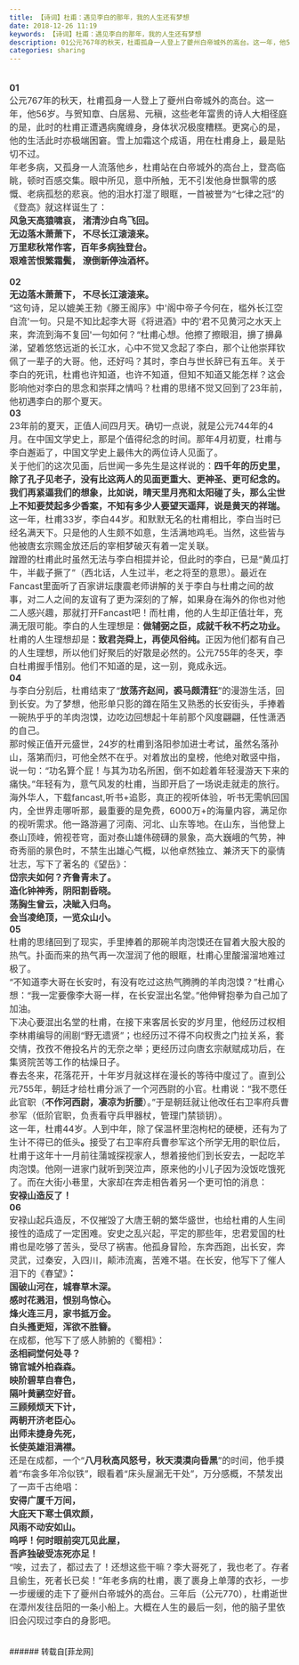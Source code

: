 ```yaml
---
title: 【诗词】杜甫：遇见李白的那年，我的人生还有梦想
date: 2018-12-26 11:19
keywords: 【诗词】杜甫：遇见李白的那年，我的人生还有梦想
description: ​01公元767年的秋天，杜甫孤身一人登上了夔州白帝城外的高台。这一年，他56岁。与贺知章、白居易、元稹，这些老年富贵的诗人大相径庭的是，此时的杜甫正遭遇病魔缠身，身体状况极度糟糕。更窝心的是，他的生活此时亦极端困窘。雪上加霜这个成语，用在杜甫身上，最是贴切不过。年老多病，又孤身一人流落他乡，杜甫站在白帝城外的高台上，登高临眺，顿时百感交集。眼中所见，意中所触，无不引发他身世飘零的感慨、老病孤愁的悲哀。他的泪水打湿了眼眶，一首被誉为“七律之冠”的《登高》就这样诞生了：风急天高猿啸哀， 渚清沙白鸟飞回。无边落木萧萧下， 不尽长江滚滚来。万里悲秋常作客，百年多病独登台。艰难苦恨繁霜鬓， 潦倒新停浊酒杯。02无边落木萧萧下， 不尽长江滚滚来。“这句诗，足以媲美王勃《滕王阁序》中'阁中帝子今何在，槛外长江空自流'一句。只是不知比起李大哥《将进酒》中的'君不见黄河之水天上来，奔流到海不复回'一句如何？“杜甫心想。他擦了擦眼泪，擤了擤鼻涕，望着悠悠远逝的长江水，心中不觉又念起了李白，那个让他崇拜钦佩了一辈子的大哥。他，还好吗？其时，李白与世长辞已有五年。关于李白的死讯，杜甫也许知道，也许不知道，但知不知道又能怎样？这会影响他对李白的思念和崇拜之情吗？杜甫的思绪不觉又回到了23年前，他初遇李白的那个夏天。​0323年前的夏天，正值人间四月天。确切一点说，就是公元744年的4月。在中国文学史上，那是个值得纪念的时间。那年4月初夏，杜甫与李白邂逅了，中国文学史上最伟大的两位诗人见面了。关于他们的这次见面，后世闻一多先生是这样说的：四千年的历史里，除了孔子见老子，没有比这两人的见面更重大、更神圣、更可纪念的。我们再紧逼我们的想象，比如说，晴天里月亮和太阳碰了头，那么尘世上不知要焚起多少香案，不知有多少人要望天遥拜，说是黄天的祥瑞。这一年，杜甫33岁，李白44岁。和默默无名的杜甫相比，李白当时已经名满天下。只是他的人生颇不如意，生活满地鸡毛。当然，这些皆与他被唐玄宗赐金放还后的宰相梦破灭有着一定关联。蹭蹬的杜甫此时虽然无法与李白相提并论，但此时的李白，已是“黄瓜打牛，半截子撅了”（西北话，人生过半，老之将至的意思）。最近在Fancast里面听了百家讲坛康震老师讲解的关于李白与杜甫之间的故事，对二人之间的友谊有了更为深刻的了解，如果身在海外的你也对他二人感兴趣，那就打开Fancast吧！而杜甫，他的人生却正值壮年，充满无限可能。李白的人生理想是：做辅弼之臣，成就千秋不朽之功业。杜甫的人生理想却是：致君尧舜上，再使风俗纯。正因为他们都有自己的人生理想，所以他们好聚后的好散是必然的。公元755年的冬天，李白杜甫握手惜别。他们不知道的是，这一别，竟成永远。04与李白分别后，杜甫结束了“放荡齐赵间，裘马颇清狂”的漫游生活，回到长安。为了梦想，他形单只影的蹲在陌生又熟悉的长安街头，手捧着一碗热乎乎的羊肉泡馍，边吃边回想起十年前那个风度翩翩，任性潇洒的自己。那时候正值开元盛世，24岁的杜甫到洛阳参加进士考试，虽然名落孙山，落第而归，可他全然不在乎。对着放出的皇榜，他绝对敢竖中指，说一句：“功名算个屁！与其为功名所困，倒不如趁着年轻漫游天下来的痛快。”年轻有为，意气风发的杜甫，当即开启了一场说走就走的旅行。海外华人，下载fancast,听书+追影，真正的视听体验，听书无需帆回国内，全世界走哪听那，最重要的是免费，6000万+的海量内容，满足你的视听需求。他一路游遍了河南、河北、山东等地。在山东，当他登上泰山顶峰，俯视苍穹，面对泰山雄伟磅礴的景象，高大巍峨的气势，神奇秀丽的景色时，不禁生出雄心气概，以他卓然独立、兼济天下的豪情壮志，写下了著名的《望岳》：岱宗夫如何？齐鲁青未了。造化钟神秀，阴阳割昏晓。荡胸生曾云，决眦入归鸟。会当凌绝顶，一览众山小。05杜甫的思绪回到了现实，手里捧着的那碗羊肉泡馍还在冒着大股大股的热气。扑面而来的热气再一次湿润了他的眼眶，杜甫心里酸溜溜地难过极了。“不知道李大哥在长安时，有没有吃过这热气腾腾的羊肉泡馍？”杜甫心想：“我一定要像李大哥一样，在长安混出名堂。”他伸臂抱拳为自己加了加油。下决心要混出名堂的杜甫，在接下来客居长安的岁月里，他经历过权相李林甫编导的闹剧“野无遗贤”；也经历过不得不向权贵之门拉关系，套交情，孜孜不倦投名片的无奈之举；更经历过向唐玄宗献赋成功后，在集贤院苦等工作的枯燥日子。春去冬来，花落花开，十年岁月就这样在漫长的等待中度过了。直到公元755年，朝廷才给杜甫分派了一个河西尉的小官。杜甫说：“我不愿任此官职（不作河西尉，凄凉为折腰）。”于是朝廷就让他改任右卫率府兵曹参军（低阶官职，负责看守兵甲器杖，管理门禁锁钥）。这一年，杜甫44岁。人到中年，除了保温杯里泡枸杞的硬梗，还有为了生计不得已的低头。接受了右卫率府兵曹参军这个所学无用的职位后，杜甫于这年十一月前往蒲城探视家人，想着接他们到长安去，一起吃羊肉泡馍。他刚一进家门就听到哭泣声，原来他的小儿子因为没饭吃饿死了。而在大街小巷里，大家却在奔走相告着另一个更可怕的消息：安禄山造反了！06安禄山起兵造反，不仅摧毁了大唐王朝的繁华盛世，也给杜甫的人生间接性的造成了一定困难。安史之乱兴起，平定的那些年，忠君爱国的杜甫也是吃够了苦头，受尽了祸害。他孤身冒险，东奔西跑，出长安，奔灵武，过秦安，入四川，颠沛流离，苦难不堪。在长安，他写下了催人泪下的《春望》：国破山河在，城春草木深。感时花溅泪，恨别鸟惊心。烽火连三月，家书抵万金。白头搔更短，浑欲不胜簪。在成都，他写下了感人肺腑的《蜀相》：丞相祠堂何处寻？锦官城外柏森森。映阶碧草自春色，隔叶黄鹂空好音。三顾频烦天下计，两朝开济老臣心。出师未捷身先死，长使英雄泪满襟。还是在成都，一个“八月秋高风怒号，秋天漠漠向昏黑”的时间，他手摸着“布衾多年冷似铁”，眼看着“床头屋漏无干处”，万分感概，不禁发出了一声千古绝唱： 安得广厦千万间，大庇天下寒士俱欢颜，风雨不动安如山。呜呼！何时眼前突兀见此屋，吾庐独破受冻死亦足！“唉，过去了，都过去了！还想这些干嘛？李大哥死了，我也老了。存者且偷生，死者长已矣！”年老多病的杜甫，裹了裹身上单薄的衣衫，一步一步缓缓的走下了夔州白帝城外的高台。三年后（公元770），杜甫逝世在潭州发往岳阳的一条小船上。大概在人生的最后一刻，他的脑子里依旧会闪现过李白的身影吧。
categories: sharing
---
```

<td class="t_f" id="postmessage_2564960">

<div align="center"><font style="color:rgb(51, 51, 51)"><font face="Arial, &amp;quot"><font style="font-size:16px"><img alt="" border="0" class="zoom" data-cf-modified-6cb6c2badce604f3da204664-="" file="https://r.sinaimg.cn/large/article/a6370bf1a2b7cefbb4e204e782845d5e" id="aimg_lnn2Q" lazyloadthumb="1" onclick="" onmouseover="" src="https://r.sinaimg.cn/large/article/a6370bf1a2b7cefbb4e204e782845d5e"/></font></font></font></div><div align="left"><font style="color:rgb(51, 51, 51)"><font face="Arial, &amp;quot"><font style="font-size:16px">​</font></font></font></div><div align="left"><font style="color:rgb(51, 51, 51)"><font face="Arial, &amp;quot"><font style="font-size:16px"><strong>01</strong><br/>
</font></font></font></div><div align="left"><font style="color:rgb(51, 51, 51)"><font face="Arial, &amp;quot"><font style="font-size:16px">公元767年的秋天，杜甫孤身一人登上了夔州白帝城外的高台。这一年，他56岁。与贺知章、白居易、元稹，这些老年富贵的诗人大相径庭的是，此时的杜甫正遭遇病魔缠身，身体状况极度糟糕。更窝心的是，他的生活此时亦极端困窘。雪上加霜这个成语，用在杜甫身上，最是贴切不过。</font></font></font></div><div align="left"><font style="color:rgb(51, 51, 51)"><font face="Arial, &amp;quot"><font style="font-size:16px">年老多病，又孤身一人流落他乡，杜甫站在白帝城外的高台上，登高临眺，顿时百感交集。眼中所见，意中所触，无不引发他身世飘零的感慨、老病孤愁的悲哀。他的泪水打湿了眼眶，一首被誉为“七律之冠”的《登高》就这样诞生了：<br/>
</font></font></font></div><div align="left"><font style="color:rgb(51, 51, 51)"><font face="Arial, &amp;quot"><font style="font-size:16px"><strong>风急天高猿啸哀， 渚清沙白鸟飞回。</strong></font></font></font></div><div align="left"><font style="color:rgb(51, 51, 51)"><font face="Arial, &amp;quot"><font style="font-size:16px"><strong>无边落木萧萧下， 不尽长江滚滚来。</strong></font></font></font></div><div align="left"><font style="color:rgb(51, 51, 51)"><font face="Arial, &amp;quot"><font style="font-size:16px"><strong>万里悲秋常作客，百年多病独登台。</strong></font></font></font></div><div align="left"><font style="color:rgb(51, 51, 51)"><font face="Arial, &amp;quot"><font style="font-size:16px"><strong>艰难苦恨繁霜鬓， 潦倒新停浊酒杯。</strong></font></font></font></div><br/>
<div align="left"><font style="color:rgb(51, 51, 51)"><font face="Arial, &amp;quot"><font style="font-size:16px"><strong>02</strong></font></font></font></div><div align="left"><font style="color:rgb(51, 51, 51)"><font face="Arial, &amp;quot"><font style="font-size:16px"><strong>无边落木萧萧下， 不尽长江滚滚来。</strong></font></font></font></div><div align="left"><font style="color:rgb(51, 51, 51)"><font face="Arial, &amp;quot"><font style="font-size:16px">“这句诗，足以媲美王勃《滕王阁序》中'阁中帝子今何在，槛外长江空自流'一句。只是不知比起李大哥《将进酒》中的'君不见黄河之水天上来，奔流到海不复回'一句如何？“杜甫心想。他擦了擦眼泪，擤了擤鼻涕，望着悠悠远逝的长江水，心中不觉又念起了李白，那个让他崇拜钦佩了一辈子的大哥。他，还好吗？其时，李白与世长辞已有五年。关于李白的死讯，杜甫也许知道，也许不知道，但知不知道又能怎样？这会影响他对李白的思念和崇拜之情吗？杜甫的思绪不觉又回到了23年前，他初遇李白的那个夏天。<br/>
</font></font></font></div><div align="center"><font style="color:rgb(51, 51, 51)"><font face="Arial, &amp;quot"><font style="font-size:16px"><img alt="" border="0" class="zoom" data-cf-modified-6cb6c2badce604f3da204664-="" file="https://r.sinaimg.cn/large/article/257433bfb5e97adf02649cd7aa3b94e6" id="aimg_QitTt" lazyloadthumb="1" onclick="" onmouseover="" src="https://r.sinaimg.cn/large/article/257433bfb5e97adf02649cd7aa3b94e6"/></font></font></font></div><div align="left"><font style="color:rgb(51, 51, 51)"><font face="Arial, &amp;quot"><font style="font-size:16px">​<strong>03</strong></font></font></font></div><div align="left"><font style="color:rgb(51, 51, 51)"><font face="Arial, &amp;quot"><font style="font-size:16px">23年前的夏天，正值人间四月天。确切一点说，就是公元744年的4月。在中国文学史上，那是个值得纪念的时间。那年4月初夏，杜甫与李白邂逅了，中国文学史上最伟大的两位诗人见面了。</font></font></font></div><div align="left"><font style="color:rgb(51, 51, 51)"><font face="Arial, &amp;quot"><font style="font-size:16px">关于他们的这次见面，后世闻一多先生是这样说的：<strong>四千年的历史里，除了孔子见老子，没有比这两人的见面更重大、更神圣、更可纪念的。我们再紧逼我们的想象，比如说，晴天里月亮和太阳碰了头，那么尘世上不知要焚起多少香案，不知有多少人要望天遥拜，说是黄天的祥瑞。</strong><br/>
</font></font></font></div><div align="left"><font style="color:rgb(51, 51, 51)"><font face="Arial, &amp;quot"><font style="font-size:16px">这一年，杜甫33岁，李白44岁。和默默无名的杜甫相比，李白当时已经名满天下。只是他的人生颇不如意，生活满地鸡毛。当然，这些皆与他被唐玄宗赐金放还后的宰相梦破灭有着一定关联。<br/>
</font></font></font></div><div align="left"><font style="color:rgb(51, 51, 51)"><font face="Arial, &amp;quot"><font style="font-size:16px">蹭蹬的杜甫此时虽然无法与李白相提并论，但此时的李白，已是“黄瓜打牛，半截子撅了”（西北话，人生过半，老之将至的意思）。最近在Fancast里面听了百家讲坛康震老师讲解的关于李白与杜甫之间的故事，对二人之间的友谊有了更为深刻的了解，如果身在海外的你也对他二人感兴趣，那就打开Fancast吧！而杜甫，他的人生却正值壮年，充满无限可能。李白的人生理想是：<strong>做辅弼之臣，成就千秋不朽之功业。</strong>杜甫的人生理想却是<strong>：致君尧舜上，再使风俗纯。</strong>正因为他们都有自己的人生理想，所以他们好聚后的好散是必然的。公元755年的冬天，李白杜甫握手惜别。他们不知道的是，这一别，竟成永远。<br/>
</font></font></font></div><div align="left"><font style="color:rgb(51, 51, 51)"><font face="Arial, &amp;quot"><font style="font-size:16px"><strong>04</strong></font></font></font></div><div align="left"><font style="color:rgb(51, 51, 51)"><font face="Arial, &amp;quot"><font style="font-size:16px">与李白分别后，杜甫结束了“<strong>放荡齐赵间，裘马颇清狂</strong>”的漫游生活，回到长安。为了梦想，他形单只影的蹲在陌生又熟悉的长安街头，手捧着一碗热乎乎的羊肉泡馍，边吃边回想起十年前那个风度翩翩，任性潇洒的自己。</font></font></font></div><div align="left"><font style="color:rgb(51, 51, 51)"><font face="Arial, &amp;quot"><font style="font-size:16px">那时候正值开元盛世，24岁的杜甫到洛阳参加进士考试，虽然名落孙山，落第而归，可他全然不在乎。对着放出的皇榜，他绝对敢竖中指，说一句：“功名算个屁！与其为功名所困，倒不如趁着年轻漫游天下来的痛快。”年轻有为，意气风发的杜甫，当即开启了一场说走就走的旅行。海外华人，下载fancast,听书+追影，真正的视听体验，听书无需帆回国内，全世界走哪听那，最重要的是免费，6000万+的海量内容，满足你的视听需求。他一路游遍了河南、河北、山东等地。在山东，当他登上泰山顶峰，俯视苍穹，面对泰山雄伟磅礴的景象，高大巍峨的气势，神奇秀丽的景色时，不禁生出雄心气概，以他卓然独立、兼济天下的豪情壮志，写下了著名的《望岳》：<br/>
</font></font></font></div><div align="left"><font style="color:rgb(51, 51, 51)"><font face="Arial, &amp;quot"><font style="font-size:16px"><strong>岱宗夫如何？齐鲁青未了。</strong></font></font></font></div><div align="left"><font style="color:rgb(51, 51, 51)"><font face="Arial, &amp;quot"><font style="font-size:16px"><strong>造化钟神秀，阴阳割昏晓。</strong></font></font></font></div><div align="left"><font style="color:rgb(51, 51, 51)"><font face="Arial, &amp;quot"><font style="font-size:16px"><strong>荡胸生曾云，决眦入归鸟。</strong></font></font></font></div><div align="left"><font style="color:rgb(51, 51, 51)"><font face="Arial, &amp;quot"><font style="font-size:16px"><strong>会当凌绝顶，一览众山小。</strong></font></font></font></div><div align="left"><font style="color:rgb(51, 51, 51)"><font face="Arial, &amp;quot"><font style="font-size:16px"><strong>05</strong></font></font></font></div><div align="left"><font style="color:rgb(51, 51, 51)"><font face="Arial, &amp;quot"><font style="font-size:16px">杜甫的思绪回到了现实，手里捧着的那碗羊肉泡馍还在冒着大股大股的热气。扑面而来的热气再一次湿润了他的眼眶，杜甫心里酸溜溜地难过极了。</font></font></font></div><div align="left"><font style="color:rgb(51, 51, 51)"><font face="Arial, &amp;quot"><font style="font-size:16px">“不知道李大哥在长安时，有没有吃过这热气腾腾的羊肉泡馍？”杜甫心想：“我一定要像李大哥一样，在长安混出名堂。”他伸臂抱拳为自己加了加油。<br/>
</font></font></font></div><div align="left"><font style="color:rgb(51, 51, 51)"><font face="Arial, &amp;quot"><font style="font-size:16px">下决心要混出名堂的杜甫，在接下来客居长安的岁月里，他经历过权相李林甫编导的闹剧“野无遗贤”；也经历过不得不向权贵之门拉关系，套交情，孜孜不倦投名片的无奈之举；更经历过向唐玄宗献赋成功后，在集贤院苦等工作的枯燥日子。<br/>
</font></font></font></div><div align="left"><font style="color:rgb(51, 51, 51)"><font face="Arial, &amp;quot"><font style="font-size:16px">春去冬来，花落花开，十年岁月就这样在漫长的等待中度过了。直到公元755年，朝廷才给杜甫分派了一个河西尉的小官。杜甫说：“我不愿任此官职（<strong>不作河西尉，凄凉为折腰</strong>）。”于是朝廷就让他改任右卫率府兵曹参军（低阶官职，负责看守兵甲器杖，管理门禁锁钥）。<br/>
</font></font></font></div><div align="left"><font style="color:rgb(51, 51, 51)"><font face="Arial, &amp;quot"><font style="font-size:16px">这一年，杜甫44岁。人到中年，除了保温杯里泡枸杞的硬梗，还有为了生计不得已的低头<strong>。</strong>接受了右卫率府兵曹参军这个所学无用的职位后，杜甫于这年十一月前往蒲城探视家人，想着接他们到长安去，一起吃羊肉泡馍。他刚一进家门就听到哭泣声，原来他的小儿子因为没饭吃饿死了。而在大街小巷里，大家却在奔走相告着另一个更可怕的消息：</font></font></font></div><div align="left"><font style="color:rgb(51, 51, 51)"><font face="Arial, &amp;quot"><font style="font-size:16px"><strong>安禄山造反了！</strong></font></font></font></div><div align="left"><font style="color:rgb(51, 51, 51)"><font face="Arial, &amp;quot"><font style="font-size:16px"><strong>06</strong></font></font></font></div><div align="left"><font style="color:rgb(51, 51, 51)"><font face="Arial, &amp;quot"><font style="font-size:16px">安禄山起兵造反，不仅摧毁了大唐王朝的繁华盛世，也给杜甫的人生间接性的造成了一定困难。安史之乱兴起，平定的那些年，忠君爱国的杜甫也是吃够了苦头，受尽了祸害。他孤身冒险，东奔西跑，出长安，奔灵武，过秦安，入四川，颠沛流离，苦难不堪。在长安，他写下了催人泪下的《春望》<strong>：</strong></font></font></font></div><div align="left"><font style="color:rgb(51, 51, 51)"><font face="Arial, &amp;quot"><font style="font-size:16px"><strong>国破山河在，城春草木深。</strong></font></font></font></div><div align="left"><font style="color:rgb(51, 51, 51)"><font face="Arial, &amp;quot"><font style="font-size:16px"><strong>感时花溅泪，恨别鸟惊心。</strong></font></font></font></div><div align="left"><font style="color:rgb(51, 51, 51)"><font face="Arial, &amp;quot"><font style="font-size:16px"><strong>烽火连三月，家书抵万金。</strong></font></font></font></div><div align="left"><font style="color:rgb(51, 51, 51)"><font face="Arial, &amp;quot"><font style="font-size:16px"><strong>白头搔更短，浑欲不胜簪。</strong></font></font></font></div><div align="left"><font style="color:rgb(51, 51, 51)"><font face="Arial, &amp;quot"><font style="font-size:16px">在成都，他写下了感人肺腑的《蜀相》：</font></font></font></div><div align="left"><font style="color:rgb(51, 51, 51)"><font face="Arial, &amp;quot"><font style="font-size:16px"><strong>丞相祠堂何处寻？</strong></font></font></font></div><div align="left"><font style="color:rgb(51, 51, 51)"><font face="Arial, &amp;quot"><font style="font-size:16px"><strong>锦官城外柏森森。</strong></font></font></font></div><div align="left"><font style="color:rgb(51, 51, 51)"><font face="Arial, &amp;quot"><font style="font-size:16px"><strong>映阶碧草自春色，</strong></font></font></font></div><div align="left"><font style="color:rgb(51, 51, 51)"><font face="Arial, &amp;quot"><font style="font-size:16px"><strong>隔叶黄鹂空好音。</strong></font></font></font></div><div align="left"><font style="color:rgb(51, 51, 51)"><font face="Arial, &amp;quot"><font style="font-size:16px"><strong>三顾频烦天下计，</strong></font></font></font></div><div align="left"><font style="color:rgb(51, 51, 51)"><font face="Arial, &amp;quot"><font style="font-size:16px"><strong>两朝开济老臣心。</strong></font></font></font></div><div align="left"><font style="color:rgb(51, 51, 51)"><font face="Arial, &amp;quot"><font style="font-size:16px"><strong>出师未捷身先死，</strong></font></font></font></div><div align="left"><font style="color:rgb(51, 51, 51)"><font face="Arial, &amp;quot"><font style="font-size:16px"><strong>长使英雄泪满襟</strong><strong>。</strong></font></font></font></div><div align="left"><font style="color:rgb(51, 51, 51)"><font face="Arial, &amp;quot"><font style="font-size:16px">还是在成都，一个“<strong>八月秋高风怒号，秋天漠漠向昏黑</strong>”的时间，他手摸着“布衾多年冷似铁”，眼看着“床头屋漏无干处”，万分感概，不禁发出了一声千古绝唱： </font></font></font></div><div align="left"><font style="color:rgb(51, 51, 51)"><font face="Arial, &amp;quot"><font style="font-size:16px"><strong>安得广厦千万间，</strong></font></font></font></div><div align="left"><font style="color:rgb(51, 51, 51)"><font face="Arial, &amp;quot"><font style="font-size:16px"><strong>大庇天下寒士俱欢颜，</strong></font></font></font></div><div align="left"><font style="color:rgb(51, 51, 51)"><font face="Arial, &amp;quot"><font style="font-size:16px"><strong>风雨不动安如山。</strong></font></font></font></div><div align="left"><font style="color:rgb(51, 51, 51)"><font face="Arial, &amp;quot"><font style="font-size:16px"><strong>呜呼！何时眼前突兀见此屋，</strong></font></font></font></div><div align="left"><font style="color:rgb(51, 51, 51)"><font face="Arial, &amp;quot"><font style="font-size:16px"><strong>吾庐独破受冻死亦足！</strong></font></font></font></div><div align="left"><font style="color:rgb(51, 51, 51)"><font face="Arial, &amp;quot"><font style="font-size:16px">“唉，过去了，都过去了！还想这些干嘛？李大哥死了，我也老了。存者且偷生，死者长已矣！”年老多病的杜甫，裹了裹身上单薄的衣衫，一步一步缓缓的走下了夔州白帝城外的高台。三年后（公元770），杜甫逝世在潭州发往岳阳的一条小船上。大概在人生的最后一刻，他的脑子里依旧会闪现过李白的身影吧。</font></font></font></div><div align="center"><font style="color:rgb(51, 51, 51)"><font face="Arial, &amp;quot"><font style="font-size:16px"><img alt="" border="0" class="zoom" data-cf-modified-6cb6c2badce604f3da204664-="" file="https://r.sinaimg.cn/large/article/6b851a322fa3a5e7f4861be7b7174ee6" id="aimg_IEKQ3" lazyloadthumb="1" onclick="" onmouseover="" src="https://r.sinaimg.cn/large/article/6b851a322fa3a5e7f4861be7b7174ee6"/></font></font></font></div><div align="center"><font style="color:rgb(51, 51, 51)"><font face="Arial, &amp;quot"><font style="font-size:16px"><img alt="" border="0" class="zoom" data-cf-modified-6cb6c2badce604f3da204664-="" file="https://wx2.sinaimg.cn/large/0065Jxvsly1fyiypzjfi5j30u01t014r.jpg" id="aimg_dTtXy" lazyloadthumb="1" onclick="" onmouseover="" src="https://wx2.sinaimg.cn/large/0065Jxvsly1fyiypzjfi5j30u01t014r.jpg"/></font></font></font></div><br/>
<br/>
</td>
###### 转载自[菲龙网]